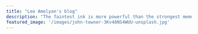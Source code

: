 ```yaml
---
title: "Leo Amelyan's blog"
description: "The faintest ink is more powerful than the strongest memory."
featured_image: '/images/john-towner-3Kv48NS4WUU-unsplash.jpg'
---
```

